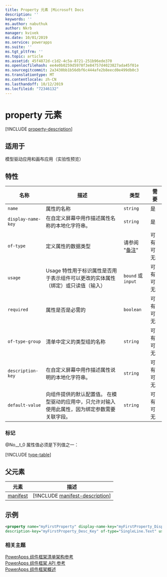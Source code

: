 ```yaml
---
title: Property 元素 |Microsoft Docs
description: ''
keywords: ''
ms.author: nabuthuk
author: Nkrb
manager: kvivek
ms.date: 10/01/2019
ms.service: powerapps
ms.suite: ''
ms.tgt_pltfrm: ''
ms.topic: article
ms.assetid: 45f4872d-c1d2-4c5a-8721-251b96ede370
ms.openlocfilehash: ee4e0b0259d5978f3e84757d4023827ada45f01e
ms.sourcegitcommit: 2a3430bb1b56dbf6c444afe2b8eecd0e499db0c3
ms.translationtype: MT
ms.contentlocale: zh-CN
ms.lasthandoff: 10/12/2019
ms.locfileid: "72346132"
---
```

# <a name="property-element"></a>property 元素

[!INCLUDE [property-description](includes/property-description.md)]

## <a name="available-for"></a>适用于

模型驱动应用和画布应用（实验性预览）

## <a name="attributes"></a>特性

|名称|描述|类型|需要|
|--|--|--|--|
|`name`|属性的名称|`string`|是|
|`display-name-key`|在自定义屏幕中用作描述属性名称的本地化字符串。|`string`|是|
|`of-type`|定义属性的数据类型|请参阅 "[备注](#remarks)"|可有可无|
|`usage`|Usage 特性用于标识属性是否用于表示组件可以更改的实体属性（绑定）或只读值（输入）|`bound` 或 `input`|可有可无|
|`required`|属性是否是必需的|`boolean`|可有可无|
|`of-type-group`|清单中定义的类型组的名称|`string`|可有可无|
|`description-key`|在自定义屏幕中用作描述属性说明的本地化字符串。|`string`|可有可无|
|`default-value`|向组件提供的默认配置值。 在模型驱动的应用中，只允许对输入使用此属性，因为绑定参数需要关联字段。|`string`|可有可无|

### <a name="remarks"></a>标记

@No__t_0 属性值必须是下列值之一：

[!INCLUDE [type-table](includes/type-table.md)]

## <a name="parent-elements"></a>父元素

|元素|描述|
|--|--|
|[manifest](manifest.md)|[!INCLUDE [manifest-description](includes/manifest-description.md)]|


## <a name="example"></a>示例

```xml
<property name="myFirstProperty" display-name-key="myFirstProperty_Display_Key" 
description-key="myFirstProperty_Desc_Key" of-type="SingleLine.Text" usage="bound" required="true" />
```

### <a name="related-topics"></a>相关主题

[PowerApps 组件框架清单架构参考](index.md)<br/>
[PowerApps 组件框架 API 参考](../reference/index.md)<br/>
[PowerApps 组件框架概述](../overview.md)
